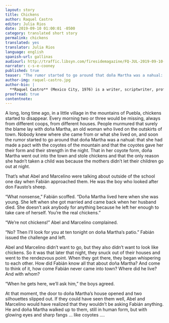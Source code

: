 ```yaml
---
layout: story
title: Chickens
author: Raquel Castro
editor: Julia Rios
date: 2019-09-10 01:00:01 -0500
category: translated short story
permalink: chickens
translated: yes
translator: Julia Rios
language: english
spanish-url: gallinas
audiourl: http://traffic.libsyn.com/firesidemagazine/FQ-JUL-2019-09-10-Chickens.mp3
narrator: c-s-e-cooney
published: true
teaser: "The rumor started to go around that doña Martha was a nahual: that she had made a pact with the coyotes of the mountain..."
author-img: raquel-castro.jpg
author-bio: |
  **Raquel Castro** (Mexico City, 1976) is a writer, scriptwriter, professor, and cultural promoter. In 2012 she won the Gran Angular Prize for YA Novel and, as part of the production team for the Mexican TV series _Diálogos en confianza_, she has won the National Journalism Prize twice. She is the author of the novels _Ojos llenos de sombra_, _Lejos de casa_, _Exiliados_, _Dark Doll_, and _Un beso en tu futuro_, as well as the co-anthologist of _Festín de muertos_, a Mexican zombie fiction collection, featuring many of the greatest weird fiction authors from her country. She has a column about children and young adult fiction in _Lee+_ magazine. Her work has appeared in English in _Latin American Literature Today_, _World Literature Today_, _Nagari Magazine_, _Palabras Errantes_, and other publications. She can be found online at her YouTube channel at  [www.youtube.com/AlbertoyRaquelMX](http://www.youtube.com/AlbertoyRaquelMX) and on Twitter as [@raxxie_](https://www.twitter.com/raxxie_).
proofread: true
contentnote:
---
```


A long, long time ago, in a little village in the mountains of Puebla, chickens started to disappear. Every morning two or three would be missing, always from different coops, from different houses. People murmured that surely the blame lay with doña Martha, an old woman who lived on the outskirts of town. Nobody knew where she came from or what she lived on, and soon the rumor started to go around that doña Martha was a nahual: that she had made a pact with the coyotes of the mountain and that the coyotes gave her their form and their strength in the night. That in her coyote form, doña Martha went out into the town and stole chickens and that the only reason she hadn’t taken a child was because the mothers didn’t let their children go out at night.  

That’s what Abel and Marcelino were talking about outside of the school one day when Fabián approached them. He was the boy who looked after don Fausto’s sheep.

“What nonsense,” Fabián scoffed. “Doña Martha lived here when she was young. She left when she got married and came back when her husband died. She doesn’t ask anybody for anything because he left her enough to take care of herself. You’re the real chickens.”

“We’re not chickens!” Abel and Marcelino complained.

“No? Then I’ll look for you at ten tonight on doña Martha’s patio.” Fabián issued the challenge and left.

Abel and Marcelino didn’t want to go, but they also didn’t want to look like chickens. So it was that later that night, they snuck out of their houses and went to the rendezvous point. When they got there, they began whispering to each other. How did Fabián know all that about doña Martha? And come to think of it, how come Fabián never came into town? Where did he live? And with whom?

“When he gets here, we’ll ask him,” the boys agreed.

At that moment, the door to doña Martha’s house opened and two silhouettes slipped out. If they could have seen them well, Abel and Marcelino would have realized that they wouldn’t be asking Fabián anything. He and doña Martha walked up to them, still in human form, but with glowing eyes and sharp fangs ... like coyotes ....
